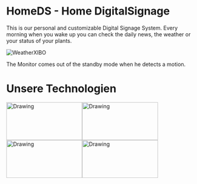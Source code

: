 # HomeDS - Home DigitalSignage

This is our personal and customizable Digital Signage System. Every morning when you wake up you can check the daily news, the weather or your status of your plants.

![WeatherXIBO](https://designmodo.com/wp-content/uploads/2012/09/1_mauereyecenter.jpg)

The Monitor comes out of the standby mode when he detects a motion.

# Unsere Technologien
<img src="http://xibo.org.uk/wp-content/themes/xibov3/img/logo-header.png" alt="Drawing" width="200px" height="100"/><img src="http://blog.engineeringhall.com/wp-content/uploads/2015/06/odroidhk_green.png" alt="Drawing" width="200px" height="100"/>
<img src="http://i0.wp.com/inform.com.eg/wp-content/uploads/2016/12/javaee-logo-transparent.png" alt="Drawing" width="200px" height="100"/><img src="https://upload.wikimedia.org/wikipedia/commons/thumb/8/87/Arduino_Logo.svg/1200px-Arduino_Logo.svg.png" alt="Drawing" width="200px" height="100"/>

